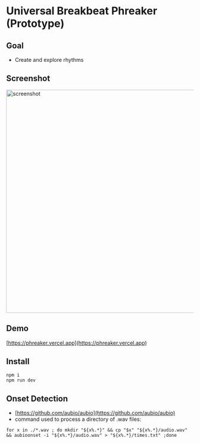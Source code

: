 # Universal Breakbeat Phreaker (Prototype)

## Goal
- Create and explore rhythms

## Screenshot
<img width="600" alt="screenshot" src="https://user-images.githubusercontent.com/26150152/224183606-46d27898-1b65-42d2-b68f-287b1c64ce26.png">

## Demo
[https://phreaker.vercel.app](https://phreaker.vercel.app)

## Install
```
npm i
npm run dev
```

## Onset Detection
- [https://github.com/aubio/aubio](https://github.com/aubio/aubio)
- command used to process a directory of .wav files:

```
for x in ./*.wav ; do mkdir "${x%.*}" && cp "$x" "${x%.*}/audio.wav" && aubioonset -i "${x%.*}/audio.wav" > "${x%.*}/times.txt" ;done
```
